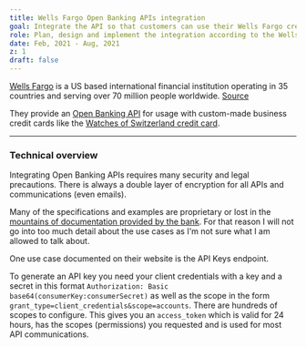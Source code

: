 ```yaml
---
title: Wells Fargo Open Banking APIs integration
goal: Integrate the API so that customers can use their Wells Fargo credit card to put down-payments on US orders
role: Plan, design and implement the integration according to the Wells Fargo specifications
date: Feb, 2021 - Aug, 2021
z: 1
draft: false
---
```


[Wells Fargo](https://www.wellsfargo.com/) is a US based international financial institution operating in 35 countries
and serving over 70 million people worldwide. [Source](https://en.wikipedia.org/wiki/Wells_Fargo)

They provide an [Open Banking API](https://en.wikipedia.org/wiki/Open_banking) for usage with custom-made business
credit cards like the [Watches of Switzerland credit card](https://www.watchesofswitzerland.com/wos-credit-card).

---

### Technical overview

Integrating Open Banking APIs requires many security and legal precautions. There is always a double layer of encryption
for all APIs and communications (even emails).

Many of the specifications and examples are proprietary or lost in the
[mountains of documentation provided by the bank](https://developer.wellsfargo.com/guides/user-guides/open-banking-europe-api-integration/obei).
For that reason I will not go into too much detail about the use cases as I'm not sure what I am allowed to talk about.

One use case documented on their website is the API Keys endpoint.

To generate an API key you need your client credentials with a key and a secret in this format
`Authorization: Basic base64(consumerKey:consumerSecret)` as well as the scope in the form
`grant_type=client_credentials&scope=accounts`. There are hundreds of scopes to configure. This gives you an
`access_token` which is valid for 24 hours, has the scopes (permissions) you requested and is used for most API
communications.
